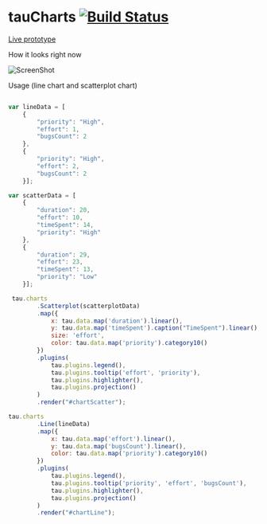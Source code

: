 tauCharts [![Build Status](https://travis-ci.org/TargetProcess/tauCharts.png?branch=master)](https://travis-ci.org/TargetProcess/tauCharts)
=========
[Live prototype](http://rawgithub.com/TargetProcess/tauCharts/master/prototype/index.html)

How it looks right now

![ScreenShot](http://www.taucharts.com/images/charts.png)

Usage (line chart and scatterplot chart)

```javascript

var lineData = [
    {
        "priority": "High",
        "effort": 1,
        "bugsCount": 2
    },
    {
        "priority": "High",
        "effort": 2,
        "bugsCount": 2
    }];

var scatterData = [
    {
        "duration": 20,
        "effort": 10,
        "timeSpent": 14,
        "priority": "High"
    },
    {
        "duration": 29,
        "effort": 23,
        "timeSpent": 13,
        "priority": "Low"
    }];

 tau.charts
        .Scatterplot(scatterplotData)
        .map({
            x: tau.data.map('duration').linear(),
            y: tau.data.map('timeSpent').caption("TimeSpent").linear(),
            size: 'effort',
            color: tau.data.map('priority').category10()
        })
        .plugins(
            tau.plugins.legend(), 
            tau.plugins.tooltip('effort', 'priority'),
            tau.plugins.highlighter(),
            tau.plugins.projection()
        )
        .render("#chartScatter");

tau.charts
        .Line(lineData)
        .map({
            x: tau.data.map('effort').linear(),
            y: tau.data.map('bugsCount').linear(),
            color: tau.data.map('priority').category10()
        })
        .plugins(
            tau.plugins.legend(), 
            tau.plugins.tooltip('priority', 'effort', 'bugsCount'),
            tau.plugins.highlighter(),
            tau.plugins.projection()
        )
        .render("#chartLine");
```
